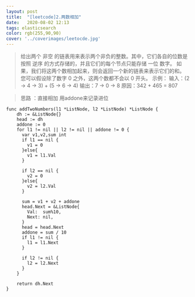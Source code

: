 ```yaml
---
layout: post
title:  "[leetcode]2.两数相加"
date:   2020-08-02 12:13
tags: elasticsearch
color: rgb(255,90,90)
cover: '../coverimages/leetocde.jpg'
---
```


> 给出两个 非空 的链表用来表示两个非负的整数。其中，它们各自的位数是按照 逆序 的方式存储的，并且它们的每个节点只能存储 一位 数字。
如果，我们将这两个数相加起来，则会返回一个新的链表来表示它们的和。
您可以假设除了数字 0 之外，这两个数都不会以 0 开头。
示例：
输入：(2 -> 4 -> 3) + (5 -> 6 -> 4)
输出：7 -> 0 -> 8
原因：342 + 465 = 807

> 思路 ：直接相加 用addone来记录进位

``` golang
func addTwoNumbers(l1 *ListNode, l2 *ListNode) *ListNode {
	dh := &ListNode{}
	head := dh
	addone := 0
	for l1 != nil || l2 != nil || addone != 0 {
	  var v1,v2,sum int
	  if l1 == nil {
	    v1 = 0
      }else{
        v1 = l1.Val
      }

      if l2 == nil {
        v2 = 0
      }else{
        v2 = l2.Val
      }

      sum = v1 + v2 + addone
      head.Next = &ListNode{
        Val:  sum%10,
        Next: nil,
      }
      head = head.Next
      addone = sum / 10
      if l1 != nil {
        l1 = l1.Next
      }
      
      if l2 != nil {
        l2 = l2.Next
      }
    }

	return dh.Next
}
```